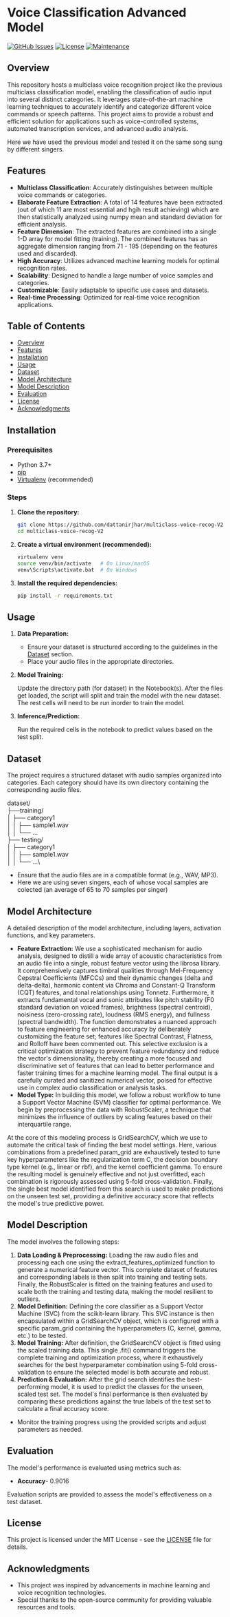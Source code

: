 # Voice Classification Advanced Model

[![GitHub Issues](https://img.shields.io/github/issues/dattanirjhar/multiclass-voice-recog)](https://github.com/dattanirjhar/multiclass-voice-recog/issues)
[![License](https://img.shields.io/badge/License-MIT-blue.svg)](https://opensource.org/licenses/MIT)
[![Maintenance](https://img.shields.io/maintenance/yes/2025)](https://github.com/dattanirjhar/multiclass-voice-recog/graphs/commit-activity)

## Overview

This repository hosts a multiclass voice recognition project like the previous multiclass classification model, enabling the classification of audio input into several distinct categories. It leverages state-of-the-art machine learning techniques to accurately identify and categorize different voice commands or speech patterns. This project aims to provide a robust and efficient solution for applications such as voice-controlled systems, automated transcription services, and advanced audio analysis.

Here we have used the previous model and tested it on the same song sung by different singers.

## Features

- **Multiclass Classification**: Accurately distinguishes between multiple voice commands or categories.
- **Elaborate Feature Extraction**: A total of 14 features have been extracted (out of which 11 are most essential and hgih result achieving) which are then statistically analyzed using numpy mean and standard deviation for efficient analysis.
- **Feature Dimension**: The extracted features are combined into a single 1-D array for model fitting (training). The combined features has an aggregate dimension ranging from 71 - 195 (depending on the features used and discarded).
- **High Accuracy**: Utilizes advanced machine learning models for optimal recognition rates.
- **Scalability**: Designed to handle a large number of voice samples and categories.
- **Customizable**: Easily adaptable to specific use cases and datasets.
- **Real-time Processing**: Optimized for real-time voice recognition applications.

## Table of Contents

- [Overview](#overview)
- [Features](#features)
- [Installation](#installation)
- [Usage](#usage)
- [Dataset](#dataset)
- [Model Architecture](#model-architecture)
- [Model Description](#model-description)
- [Evaluation](#evaluation)
- [License](#license)
- [Acknowledgments](#acknowledgments)

## Installation

### Prerequisites

- Python 3.7+
- [pip](https://pypi.org/project/pip/)
- [Virtualenv](https://virtualenv.pypa.io/en/latest/) (recommended)

### Steps

1.  **Clone the repository:**

    ```bash
    git clone https://github.com/dattanirjhar/multiclass-voice-recog-V2.git
    cd multiclass-voice-recog-V2
    ```

2.  **Create a virtual environment (recommended):**

    ```bash
    virtualenv venv
    source venv/bin/activate   # On Linux/macOS
    venv\Scripts\activate.bat  # On Windows
    ```

3.  **Install the required dependencies:**

    ```bash
    pip install -r requirements.txt
    ```

## Usage

1.  **Data Preparation:**

    - Ensure your dataset is structured according to the guidelines in the [Dataset](#dataset) section.
    - Place your audio files in the appropriate directories.

2.  **Model Training:**

    Update the directory path (for dataset) in the Notebook(s).
    After the files get loaded, the script will split and train the model with the new dataset.
    The rest cells will need to be run inorder to train the model.

3.  **Inference/Prediction:**

    Run the required cells in the notebook to predict values based on the test split.

## Dataset

The project requires a structured dataset with audio samples organized into categories. Each category should have its own directory containing the corresponding audio files.

dataset/\
├──training/\
│ ├── category1\
│ │ ├── sample1.wav\
│ │ └── ...\
├── testing/\
│ ├── category1\
│ │ ├── sample1.wav\
│ │ └── ...\

- Ensure that the audio files are in a compatible format (e.g., WAV, MP3).
- Here we are using seven singers, each of whose vocal samples are colected (an average of 65 to 70 samples per singer)

## Model Architecture

A detailed description of the model architecture, including layers, activation functions, and key parameters.

- **Feature Extraction:** We use a sophisticated mechanism for audio analysis, designed to distill a wide array of acoustic characteristics from an audio file into a single, robust feature vector using the librosa library. It comprehensively captures timbral qualities through Mel-Frequency Cepstral Coefficients (MFCCs) and their dynamic changes (delta and delta-delta), harmonic content via Chroma and Constant-Q Transform (CQT) features, and tonal relationships using Tonnetz. Furthermore, it extracts fundamental vocal and sonic attributes like pitch stability (F0 standard deviation on voiced frames), brightness (spectral centroid), noisiness (zero-crossing rate), loudness (RMS energy), and fullness (spectral bandwidth). The function demonstrates a nuanced approach to feature engineering for enhanced accuracy by deliberately customizing the feature set; features like Spectral Contrast, Flatness, and Rolloff have been commented out. This selective exclusion is a critical optimization strategy to prevent feature redundancy and reduce the vector's dimensionality, thereby creating a more focused and discriminative set of features that can lead to better performance and faster training times for a machine learning model. The final output is a carefully curated and sanitized numerical vector, poised for effective use in complex audio classification or analysis tasks.
- **Model Type:** In building this model, we follow a robust workflow to tune a Support Vector Machine (SVM) classifier for optimal performance. We begin by preprocessing the data with RobustScaler, a technique that minimizes the influence of outliers by scaling features based on their interquartile range.

At the core of this modeling process is GridSearchCV, which we use to automate the critical task of finding the best model settings. Here, various combinations from a predefined param_grid are exhaustively tested to tune key hyperparameters like the regularization term C, the decision boundary type kernel (e.g., linear or rbf), and the kernel coefficient gamma. To ensure the resulting model is genuinely effective and not just overfitted, each combination is rigorously assessed using 5-fold cross-validation. Finally, the single best model identified from this search is used to make predictions on the unseen test set, providing a definitive accuracy score that reflects the model's true predictive power. 

## Model Description

The model involves the following steps:

1.  **Data Loading & Preprocessing:** Loading the raw audio files and processing each one using the extract_features_optimized function to generate a numerical feature vector. This complete dataset of features and corresponding labels is then split into training and testing sets. Finally, the RobustScaler is fitted on the training features and used to scale both the training and testing data, making the model resilient to outliers. 
2.  **Model Definition:** Defining the core classifier as a Support Vector Machine (SVC) from the scikit-learn library. This SVC instance is then encapsulated within a GridSearchCV object, which is configured with a specific param_grid containing the hyperparameters (C, kernel, gamma, etc.) to be tested.
3.  **Model Training:** After definition, the GridSearchCV object is fitted using the scaled training data. This single .fit() command triggers the complete training and optimization process, where it exhaustively searches for the best hyperparameter combination using 5-fold cross-validation to ensure the selected model is both accurate and robust.
4.  **Prediction & Evaluation:** After the grid search identifies the best-performing model, it is used to predict the classes for the unseen, scaled test set. The model's final performance is then evaluated by comparing these predictions against the true labels of the test set to calculate a final accuracy score.

- Monitor the training progress using the provided scripts and adjust parameters as needed.

## Evaluation

The model's performance is evaluated using metrics such as:

- **Accuracy**- 0.9016

Evaluation scripts are provided to assess the model's effectiveness on a test dataset.

## License

This project is licensed under the MIT License - see the [LICENSE](LICENSE) file for details.

## Acknowledgments

- This project was inspired by advancements in machine learning and voice recognition technologies.
- Special thanks to the open-source community for providing valuable resources and tools.
